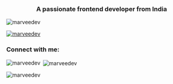 <h3 align="center">A passionate frontend developer from India</h3>

<p align="left"> <img src="https://komarev.com/ghpvc/?username=marveedev&label=Profile%20views&color=0e75b6&style=flat" alt="marveedev" /> </p>

<p align="left"> <a href="https://github.com/ryo-ma/github-profile-trophy"><img src="https://github-profile-trophy.vercel.app/?username=marveedev" alt="marveedev" /></a> </p>

<h3 align="left">Connect with me:</h3>
<p align="left">
</p>

<p><img align="left" src="https://github-readme-stats.vercel.app/api/top-langs?username=marveedev&show_icons=true&locale=en&layout=compact" alt="marveedev" /></p>

<p>&nbsp;<img align="center" src="https://github-readme-stats.vercel.app/api?username=marveedev&show_icons=true&locale=en" alt="marveedev" /></p>

<p><img align="center" src="https://github-readme-streak-stats.herokuapp.com/?user=marveedev&" alt="marveedev" /></p>
